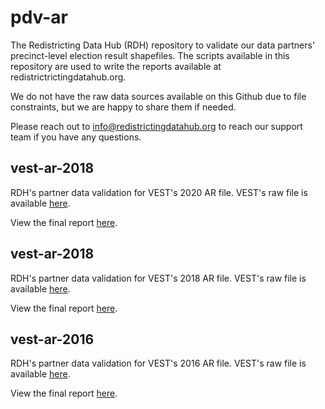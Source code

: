 # pdv-ar
The Redistricting Data Hub (RDH) repository to validate our data partners' precinct-level election result shapefiles. The scripts available in this repository are used to write the reports available at redistrictrictingdatahub.org.

We do not have the raw data sources available on this Github due to file constraints, but we are happy to share them if needed.

Please reach out to info@redistrictingdatahub.org to reach our support team if you have any questions.

## vest-ar-2018

RDH's partner data validation for VEST's 2020 AR file. VEST's raw file is available [here](https://dataverse.harvard.edu/file.xhtml?fileId=4931787&version=24.0).

View the final report [here](https://redistrictingdatahub.org/dataset/vest-2020-arkansas-precinct-and-election-results/).

## vest-ar-2018

RDH's partner data validation for VEST's 2018 AR file. VEST's raw file is available [here](https://dataverse.harvard.edu/file.xhtml?persistentId=doi:10.7910/DVN/UBKYRU/4L1QNV&version=41.0).

View the final report [here](https://redistrictingdatahub.org/dataset/vest-2018-arkansas-precinct-and-election-results/).

## vest-ar-2016

RDH's partner data validation for VEST's 2016 AR file. VEST's raw file is available [here](https://dataverse.harvard.edu/file.xhtml?fileId=4931773&version=72.0).

View the final report [here](https://redistrictingdatahub.org/dataset/vest-2016-arkansas-precinct-and-election-results/).
